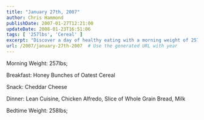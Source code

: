 ```yaml
---
title: "January 27th, 2007"
author: Chris Hammond
publishDate: 2007-01-27T12:21:00
updateDate: 2008-01-23T16:51:06
tags: [ '257lbs', 'Cereal' ]
excerpt: "Discover a day of healthy eating with a morning weight of 257lbs to bedtime weight of 258lbs including items like Honey Bunches of Oats and Lean Cuisine."
url: /2007/january-27th-2007  # Use the generated URL with year
---
```

<p>Morning Weight: 257lbs;</p><p>Breakfast: Honey Bunches of Oatest Cereal</p><p>Snack: Cheddar Cheese</p><p>Dinner: Lean Cuisine, Chicken Alfredo, Slice of Whole Grain Bread, Milk</p><p>Bedtime Weight: 258lbs;</p><img src="https://65lbs.com/aggbug.aspx?PostID=43" width="1" height="1">

